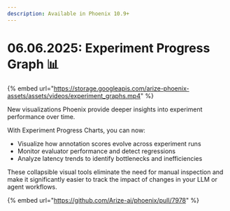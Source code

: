 ```yaml
---
description: Available in Phoenix 10.9+
---
```


# 06.06.2025: Experiment Progress Graph  📊

{% embed url="https://storage.googleapis.com/arize-phoenix-assets/assets/videos/experiment_graphs.mp4" %}

New visualizations Phoenix provide deeper insights into experiment performance over time.

With Experiment Progress Charts, you can now:

* Visualize how annotation scores evolve across experiment runs
* Monitor evaluator performance and detect regressions
* Analyze latency trends to identify bottlenecks and inefficiencies

These collapsible visual tools eliminate the need for manual inspection and make it significantly easier to track the impact of changes in your LLM or agent workflows.

{% embed url="https://github.com/Arize-ai/phoenix/pull/7978" %}
